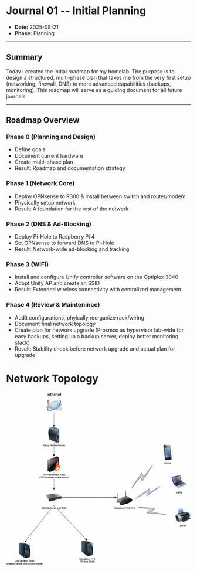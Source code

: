 # Journal 01 -- Initial Planning

+ **Date:** 2025-08-21
+ **Phase:** Planning

---

## Summary
Today I created the initial roadmap for my homelab. The purpose is to design a structured, multi-phase plan that takes me from the very first setup (networking, firewall, DNS) to more advanced capabilities (backups, monitoring). This roadmap will serve as a guiding document for all future journals.

---

## Roadmap Overview

### Phase 0 (Planning and Design)
- Define goals
- Document current hardware
- Create multi-phase plan
- Result: Roadmap and documentation strategy

### Phase 1 (Network Core)
- Deploy OPNsense to R300 & install between switch and router/modem
- Physically setup network
- Result: A foundation for the rest of the network

### Phase 2 (DNS & Ad-Blocking)
- Deploy Pi-Hole to Raspberry Pi 4
- Set OPNsense to forward DNS to Pi-Hole
- Result: Network-wide ad-blocking and tracking

### Phase 3 (WiFi)
- Install and configure Unify controller software on the Optiplex 3040
- Adopt Unify AP and create an SSID
- Result: Extended wireless connectivity with centralized management

### Phase 4 (Review & Maintenince)
- Audit configurations, phyically reorganize rack/wiring
- Document final network topology
- Create plan for network upgrade (Proxmox as hypervisor lab-wide for easy backups, setting up a backup server, deploy better monitoring stack)
- Result: Stability check before network upgrade and actual plan for upgrade

# Network Topology

![NetworkDiagram00.png](./../diagrams/NetworkDiagram00.png)
